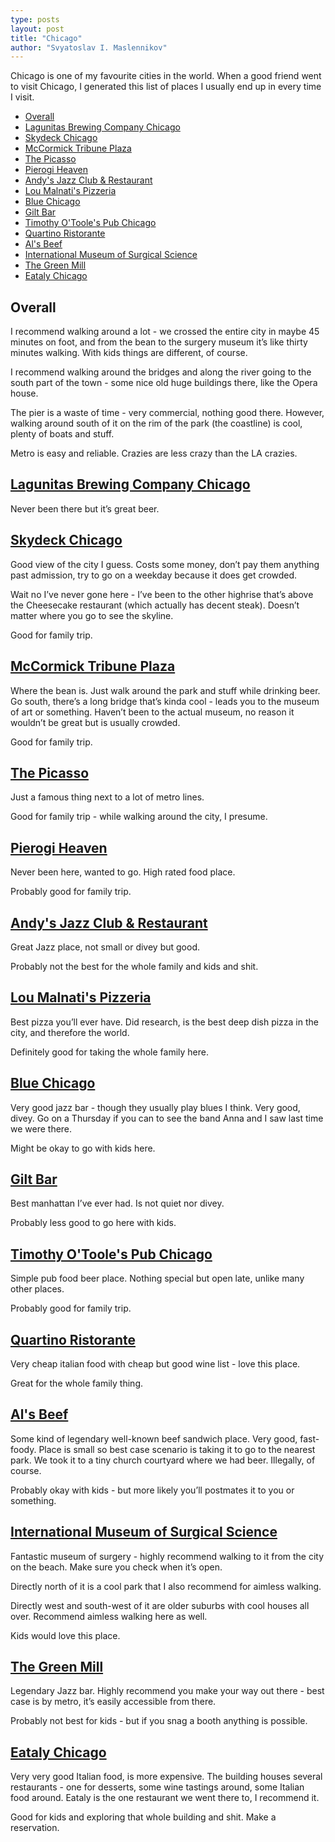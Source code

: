 ```yaml
---
type: posts
layout: post
title: "Chicago"
author: "Svyatoslav I. Maslennikov"
---
```


Chicago is one of my favourite cities in the world. When a good friend went to visit Chicago, I generated this list of places I usually end up in every time I visit.

<!-- toc -->

- [Overall](#overall)
- [Lagunitas Brewing Company Chicago](#lagunitas-brewing-company-chicago)
- [Skydeck Chicago](#skydeck-chicago)
- [McCormick Tribune Plaza](#mccormick-tribune-plaza)
- [The Picasso](#the-picasso)
- [Pierogi Heaven](#pierogi-heaven)
- [Andy's Jazz Club & Restaurant](#andys-jazz-club--restaurant)
- [Lou Malnati's Pizzeria](#lou-malnatis-pizzeria)
- [Blue Chicago](#blue-chicago)
- [Gilt Bar](#gilt-bar)
- [Timothy O'Toole's Pub Chicago](#timothy-otooles-pub-chicago)
- [Quartino Ristorante](#quartino-ristorante)
- [Al's Beef](#als-beef)
- [International Museum of Surgical Science](#international-museum-of-surgical-science)
- [The Green Mill](#the-green-mill)
- [Eataly Chicago](#eataly-chicago)

<!-- tocstop -->

## Overall

I recommend walking around a lot - we crossed the entire city in maybe 45 minutes on foot, and from the bean to the surgery museum it’s like thirty minutes walking. With kids things are different, of course.

I recommend walking around the bridges and along the river going to the south part of the town - some nice old huge buildings there, like the Opera house.

The pier is a waste of time - very commercial, nothing good there. However, walking around south of it on the rim of the park (the coastline) is cool, plenty of boats and stuff.

Metro is easy and reliable. Crazies are less crazy than the LA crazies.

## [Lagunitas Brewing Company Chicago](https://goo.gl/maps/T1iEesb4aHS6bRxa6)

Never been there but it’s great beer.

## [Skydeck Chicago](https://goo.gl/maps/tjzT6PNn3BWqqoqbA)

Good view of the city I guess. Costs some money, don’t pay them anything past admission, try to go on a weekday because it does get crowded.

Wait no I’ve never gone here - I’ve been to the other highrise that’s above the Cheesecake restaurant (which actually has decent steak). Doesn’t matter where you go to see the skyline.

Good for family trip.

## [McCormick Tribune Plaza](https://goo.gl/maps/tLotWHZgFbvz9BPv6)

Where the bean is. Just walk around the park and stuff while drinking beer. Go south, there’s a long bridge that’s kinda cool - leads you to the museum of art or something. Haven’t been to the actual museum, no reason it wouldn’t be great but is usually crowded.

Good for family trip.

## [The Picasso](https://goo.gl/maps/mmmfNzsN7rfpsK4RA)

Just a famous thing next to a lot of metro lines.

Good for family trip - while walking around the city, I presume.

## [Pierogi Heaven](https://goo.gl/maps/7Pxj6kVSGphMkisA7)

Never been here, wanted to go. High rated food place.

Probably good for family trip.

## [Andy's Jazz Club & Restaurant](https://goo.gl/maps/Qw6A66mwqFmhGjUXA)

Great Jazz place, not small or divey but good.

Probably not the best for the whole family and kids and shit.

## [Lou Malnati's Pizzeria](https://goo.gl/maps/iL1KxWTfKbUW5UtZ6)

Best pizza you’ll ever have. Did research, is the best deep dish pizza in the city, and therefore the world.

Definitely good for taking the whole family here.

## [Blue Chicago](https://goo.gl/maps/55D5W2hruJZRj3hh9)

Very good jazz bar - though they usually play blues I think. Very good, divey. Go on a Thursday if you can to see the band Anna and I saw last time we were there.

Might be okay to go with kids here.

## [Gilt Bar](https://goo.gl/maps/DdLBQZfByx3Eta9E9)

Best manhattan I’ve ever had. Is not quiet nor divey.

Probably less good to go here with kids.

## [Timothy O'Toole's Pub Chicago](https://goo.gl/maps/DqqbjFW6AL9XNZFf9)

Simple pub food beer place. Nothing special but open late, unlike many other places.

Probably good for family trip.

## [Quartino Ristorante](https://goo.gl/maps/v6cBXRaUv48QAT3s7)

Very cheap italian food with cheap but good wine list - love this place.

Great for the whole family thing.

## [Al's Beef](https://goo.gl/maps/HesQNwPR7YVx1XkU6)

Some kind of legendary well-known beef sandwich place. Very good, fast-foody. Place is small so best case scenario is taking it to go to the nearest park. We took it to a tiny church courtyard where we had beer. Illegally, of course.

Probably okay with kids - but more likely you’ll postmates it to you or something.

## [International Museum of Surgical Science](https://goo.gl/maps/HYhxYN1NNiGUp6MAA)

Fantastic museum of surgery - highly recommend walking to it from the city on the beach. Make sure you check when it’s open.

Directly north of it is a cool park that I also recommend for aimless walking.

Directly west and south-west of it are older suburbs with cool houses all over. Recommend aimless walking here as well.

Kids would love this place.

## [The Green Mill](https://goo.gl/maps/hjmEGyzpRSqvWRF78)

Legendary Jazz bar. Highly recommend you make your way out there - best case is by metro, it’s easily accessible from there.

Probably not best for kids - but if you snag a booth anything is possible.

## [Eataly Chicago](https://goo.gl/maps/1hWLXLAbowjjVTm49)

Very very good Italian food, is more expensive. The building houses several restaurants - one for desserts, some wine tastings around, some Italian food around. Eataly is the one restaurant we went there to, I recommend it.

Good for kids and exploring that whole building and shit. Make a reservation.
